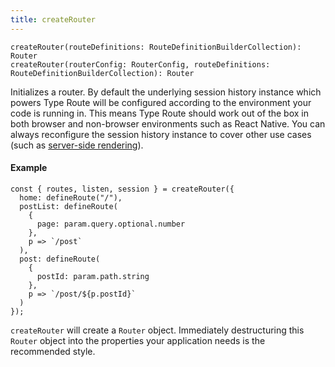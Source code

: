```yaml
---
title: createRouter
---
```


```tsx
createRouter(routeDefinitions: RouteDefinitionBuilderCollection): Router
createRouter(routerConfig: RouterConfig, routeDefinitions: RouteDefinitionBuilderCollection): Router
```

Initializes a router. By default the underlying session history instance which powers Type
Route will be configured according to the environment your code is running in. This
means Type Route should work out of the box in both browser and non-browser environments
such as React Native. You can always reconfigure the session history instance to
cover other use cases (such as [server-side rendering](../../guides/server-side-rendering.md)).

#### Example

```tsx
const { routes, listen, session } = createRouter({
  home: defineRoute("/"),
  postList: defineRoute(
    {
      page: param.query.optional.number
    },
    p => `/post`
  ),
  post: defineRoute(
    {
      postId: param.path.string
    },
    p => `/post/${p.postId}`
  )
});
```

`createRouter` will create a `Router` object. Immediately destructuring this `Router` object into the properties your application needs is the recommended style.
